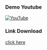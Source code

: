 ### Demo Youtube
[![YouTube](http://i.ytimg.com/vi/-LrMXa4Ngxo/hqdefault.jpg)](https://www.youtube.com/watch?v=-LrMXa4Ngxo)
### Link Download
[click here](https://drive.google.com/file/d/1IquJKcZIUOze-8z-fH1TNymopBvzivtQ/view?usp=sharing)
